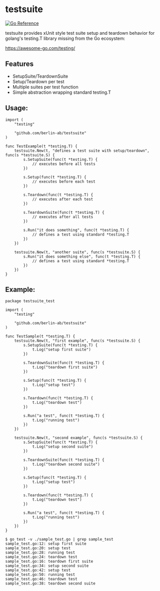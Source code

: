 # testsuite

[![Go Reference](https://pkg.go.dev/badge/github.com/berlin-ab/testsuite.svg)](https://pkg.go.dev/github.com/berlin-ab/testsuite)

testsuite provides xUnit style test suite setup and teardown behavior
for golang's testing.T library missing from the Go ecosystem:

https://awesome-go.com/testing/

## Features

- SetupSuite/TeardownSuite
- Setup/Teardown per test
- Multiple suites per test function
- Simple abstraction wrapping standard testing.T

## Usage: 

    import (
        "testing"

        "github.com/berlin-ab/testsuite"
    )

    func TestExample(t *testing.T) {
        testsuite.New(t, "defines a test suite with setup/teardown", func(s *testsuite.S) {
            s.SetupSuite(func(t *testing.T) {
                // executes before all tests
            })
    
            s.Setup(func(t *testing.T) {
                // executes before each test
            })
    
            s.Teardown(func(t *testing.T) {
                // executes after each test
            })
    
            s.TeardownSuite(func(t *testing.T) {
                // executes after all tests
            })
    
            s.Run("it does something", func(t *testing.T) {
                // defines a test using standard *testing.T
            })
        })

        testsuite.New(t, "another suite", func(s *testsuite.S) {
            s.Run("it does something else", func(t *testing.T) {
                // defines a test using standard *testing.T
            })
        })
    }


## Example:

    package testsuite_test

    import (
        "testing"
    
        "github.com/berlin-ab/testsuite"
    )

    func TestSample(t *testing.T) {
        testsuite.New(t, "first example", func(s *testsuite.S) {
            s.SetupSuite(func(t *testing.T) {
                t.Log("setup first suite")
            })
    
            s.TeardownSuite(func(t *testing.T) {
                t.Log("teardown first suite")
            })
    
            s.Setup(func(t *testing.T) {
                t.Log("setup test")
            })
    
            s.Teardown(func(t *testing.T) {
                t.Log("teardown test")
            })
    
            s.Run("a test", func(t *testing.T) {
                t.Log("running test")
            })
        })
    
        testsuite.New(t, "second example", func(s *testsuite.S) {
            s.SetupSuite(func(t *testing.T) {
                t.Log("setup second suite")
            })
    
            s.TeardownSuite(func(t *testing.T) {
                t.Log("teardown second suite")
            })
    
            s.Setup(func(t *testing.T) {
                t.Log("setup test")
            })
    
            s.Teardown(func(t *testing.T) {
                t.Log("teardown test")
            })
    
            s.Run("a test", func(t *testing.T) {
                t.Log("running test")
            })
        })
    }

    $ go test -v ./sample_test.go | grep sample_test
    sample_test.go:12: setup first suite
    sample_test.go:20: setup test
    sample_test.go:28: running test
    sample_test.go:24: teardown test
    sample_test.go:16: teardown first suite
    sample_test.go:34: setup second suite
    sample_test.go:42: setup test
    sample_test.go:50: running test
    sample_test.go:46: teardown test
    sample_test.go:38: teardown second suite